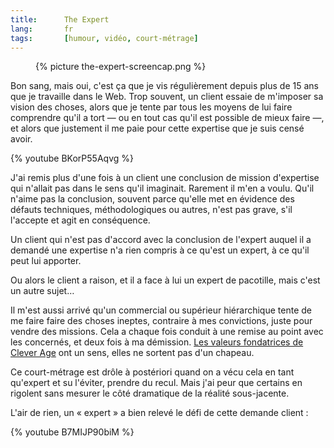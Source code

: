 ```yaml
---
title:      The Expert
lang:       fr
tags:       [humour, vidéo, court-métrage]
---
```


<figure>
  {% picture the-expert-screencap.png %}
</figure>
Bon sang, mais oui, c'est ça que je vis régulièrement depuis plus de 15 ans que je travaille dans le Web. Trop souvent, un client essaie de m'imposer sa vision des choses, alors que je tente par tous les moyens de lui faire comprendre qu'il a tort — ou en tout cas qu'il est possible de mieux faire —, et alors que justement il me paie pour cette expertise que je suis censé avoir.

{% youtube BKorP55Aqvg %}

J'ai remis plus d'une fois à un client une conclusion de mission d'expertise qui n'allait pas dans le sens qu'il imaginait. Rarement il m'en a voulu. Qu'il n'aime pas la conclusion, souvent parce qu'elle met en évidence des défauts techniques, méthodologiques ou autres, n'est pas grave, s'il l'accepte et agit en conséquence.

Un client qui n'est pas d'accord avec la conclusion de l'expert auquel il a demandé une expertise n'a rien compris à ce qu'est un expert, à ce qu'il peut lui apporter.

Ou alors le client a raison, et il a face à lui un expert de pacotille, mais c'est un autre sujet…

Il m'est aussi arrivé qu'un commercial ou supérieur hiérarchique tente de me faire faire des choses ineptes, contraire à mes convictions, juste pour vendre des missions. Cela a chaque fois conduit à une remise au point avec les concernés, et deux fois à ma démission. [Les valeurs fondatrices de Clever Age](http://fr.clever-age.com/societe/) ont un sens, elles ne sortent pas d'un chapeau. 

Ce court-métrage est drôle à postériori quand on a vécu cela en tant qu'expert et su l'éviter, prendre du recul. Mais j'ai peur que certains en rigolent sans mesurer le côté dramatique de la réalité sous-jacente.


L'air de rien, un « expert » a bien relevé le défi de cette demande client :

{% youtube B7MIJP90biM %}
